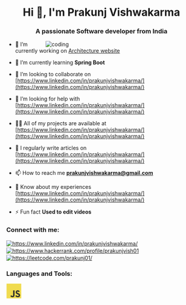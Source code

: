 

<!--
**Prakunj01/Prakunj01** is a ✨ _special_ ✨ repository because its `README.md` (this file) appears on your GitHub profile.

Here are some ideas to get you started:

- 🔭 I’m currently working on ...
- 🌱 I’m currently learning ...
- 👯 I’m looking to collaborate on ...
- 🤔 I’m looking for help with ...
- 💬 Ask me about ...
- 📫 How to reach me: ...
- 😄 Pronouns: ...
- ⚡ Fun fact: ...
-->
<h1 align="center">Hi 👋, I'm Prakunj Vishwakarma</h1>
<h3 align="center">A passionate Software developer from India</h3>
<img align="right"alt="coding" width="400" src="https://images.app.goo.gl/8PyxCpESsNPrt18D8">

- 🔭 I’m currently working on [Architecture website](https://www.linkedin.com/in/prakunjvishwakarma/)

- 🌱 I’m currently learning **Spring Boot**

- 👯 I’m looking to collaborate on [https://www.linkedin.com/in/prakunjvishwakarma/](https://www.linkedin.com/in/prakunjvishwakarma/)

- 🤝 I’m looking for help with [https://www.linkedin.com/in/prakunjvishwakarma/](https://www.linkedin.com/in/prakunjvishwakarma/)

- 👨‍💻 All of my projects are available at [https://www.linkedin.com/in/prakunjvishwakarma/](https://www.linkedin.com/in/prakunjvishwakarma/)

- 📝 I regularly write articles on [https://www.linkedin.com/in/prakunjvishwakarma/](https://www.linkedin.com/in/prakunjvishwakarma/)

- 📫 How to reach me **prakunjvishwakarma@gmail.com**

- 📄 Know about my experiences [https://www.linkedin.com/in/prakunjvishwakarma/](https://www.linkedin.com/in/prakunjvishwakarma/)

- ⚡ Fun fact **Used to edit videos**

<h3 align="left">Connect with me:</h3>
<p align="left">
<a href="https://linkedin.com/in/https://www.linkedin.com/in/prakunjvishwakarma/" target="blank"><img align="center" src="https://raw.githubusercontent.com/rahuldkjain/github-profile-readme-generator/master/src/images/icons/Social/linked-in-alt.svg" alt="https://www.linkedin.com/in/prakunjvishwakarma/" height="30" width="40" /></a>
<a href="https://www.hackerrank.com/https://www.hackerrank.com/profile/prakunjvish01" target="blank"><img align="center" src="https://raw.githubusercontent.com/rahuldkjain/github-profile-readme-generator/master/src/images/icons/Social/hackerrank.svg" alt="https://www.hackerrank.com/profile/prakunjvish01" height="30" width="40" /></a>
<a href="https://www.leetcode.com/https://leetcode.com/prakunj01/" target="blank"><img align="center" src="https://raw.githubusercontent.com/rahuldkjain/github-profile-readme-generator/master/src/images/icons/Social/leet-code.svg" alt="https://leetcode.com/prakunj01/" height="30" width="40" /></a>
</p>

<h3 align="left">Languages and Tools:</h3>
<p align="left"> <a href="https://developer.mozilla.org/en-US/docs/Web/JavaScript" target="_blank" rel="noreferrer"> <img src="https://raw.githubusercontent.com/devicons/devicon/master/icons/javascript/javascript-original.svg" alt="javascript" width="40" height="40"/> </a> </p>
